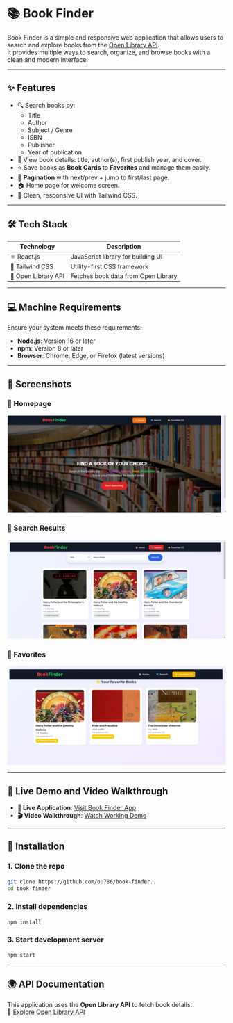 # 📚 Book Finder

Book Finder is a simple and responsive web application that allows users to search and explore books from the [Open Library API](https://openlibrary.org/developers/api).  
It provides multiple ways to search, organize, and browse books with a clean and modern interface.

---

## ✨ Features
- 🔍 Search books by:
  - Title
  - Author
  - Subject / Genre
  - ISBN
  - Publisher
  - Year of publication
- 📖 View book details: title, author(s), first publish year, and cover.
- ⭐ Save books as **Book Cards** to **Favorites** and manage them easily.
- 📑 **Pagination** with next/prev + jump to first/last page.
- 🏠 Home page for welcome screen.
- 🎨 Clean, responsive UI with Tailwind CSS.

---

## 🛠️ Tech Stack

| Technology          | Description                         |
| ------------------- | ----------------------------------- |
| ⚛️ React.js         | JavaScript library for building UI  |
| 🎨 Tailwind CSS     | Utility-first CSS framework         |
| 📡 Open Library API | Fetches book data from Open Library |

---

## 💻 Machine Requirements

Ensure your system meets these requirements:

- **Node.js**: Version 16 or later
- **npm**: Version 8 or later
- **Browser**: Chrome, Edge, or Firefox (latest versions)


---


## 📸 Screenshots

### 🌟 Homepage

![Homepage Screenshot](public/Output/HomePage.png)

### 🌟 Search Results

![Search Results Screenshot](public/Output/search-bar-results.png)

### 🌟 Favorites

![Favorites Tab Screenshot](public/Output/favorites-tab.png)


---

## 🎥 Live Demo and Video Walkthrough

- **🔗 Live Application**: [Visit Book Finder App](https://book-finder-lyart.vercel.app/)
- **🎬 Video Walkthrough**: [Watch Working Demo](https://drive.google.com/file/d/1Af1dEeF2osx_LTJHi5GvOSgoCCgew06J/view?usp=sharing)

---

## 📌 Installation

### 1. Clone the repo
```bash
git clone https://github.com/ou786/book-finder..
cd book-finder
```
### 2. Install dependencies
```bash
npm install
```
### 3. Start development server
```bash
npm start
```

---


## 🌍 API Documentation

This application uses the **Open Library API** to fetch book details.  
📖 [Explore Open Library API](https://openlibrary.org/developers)

